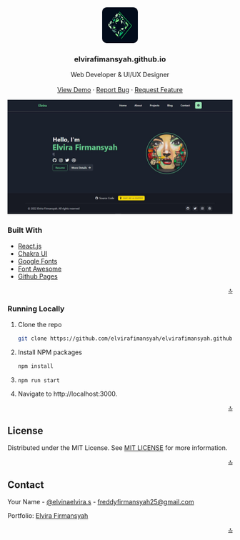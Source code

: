 <div id="top"></div>

<!-- PROJECT LOGO -->
<div align="center">
  <a href="https://github.com/othneildrew/Best-README-Template">
    <img src="public/assets/img/logo.png" alt="Logo" width="80" height="80" style="border-radius: 10px">
  </a>

  <h3 align="center">elvirafimansyah.github.io</h3>

  <p align="center">
    Web Developer & UI/UX Designer
    <br />
    <br />
    <a href="https://elvirafimansyah.github.io" target="_blank">View Demo</a>
    ·
    <a href="https://github.com/elvirafimansyah/elvirafimansyah.github.io/issues">Report Bug</a>
    ·
    <a href="https://github.com/elvirafimansyah/elvirafimansyah.github.io/issues">Request Feature</a>
  </p>
</div>

<!-- ABOUT THE PROJECT -->
<img src="public/assets/img/profile.jpg" alt="Logo" >


### Built With

* [React.js](https://reactjs.org/)
* [Chakra UI](https://chakra-ui.com/)
* [Google Fonts](https://fonts.google.com)
* [Font Awesome](https://fontawesome.com/)
* [Github Pages](https://pages.github.com)


<p align="right"><a href="#top">🔝</a></p>

### Running Locally
1. Clone the repo
   ```sh
   git clone https://github.com/elvirafimansyah/elvirafimansyah.github.io.git
   ```
3. Install NPM packages
   ```sh
   npm install
   ```
2. ```sh
   npm run start
   ```
3. Navigate to http://localhost:3000.

<p align="right"><a href="#top">🔝</a></p>

<!-- LICENSE -->
## License

Distributed under the MIT License. See [MIT LICENSE](LICENSE) for more information.

<p align="right"><a href="#top">🔝</a></p>


<!-- CONTACT -->
## Contact

Your Name - [@elvinaelvira.s](https://instagram.com/elvinaelvira.s) - freddyfirmansyah25@gmail.com

Portfolio: [Elvira Firmansyah](https://elvirafimansyah.github.io)

<p align="right"><a href="#top">🔝</a></p>

